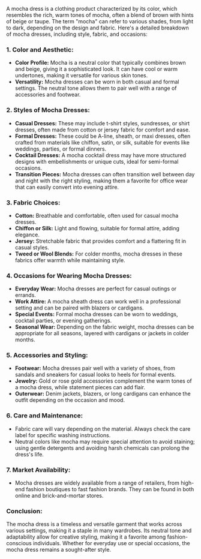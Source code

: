 A mocha dress is a clothing product characterized by its color, which resembles the rich, warm tones of mocha, often a blend of brown with hints of beige or taupe. The term "mocha" can refer to various shades, from light to dark, depending on the design and fabric. Here's a detailed breakdown of mocha dresses, including style, fabric, and occasions:

### 1. **Color and Aesthetic:**
   - **Color Profile:** Mocha is a neutral color that typically combines brown and beige, giving it a sophisticated look. It can have cool or warm undertones, making it versatile for various skin tones.
   - **Versatility:** Mocha dresses can be worn in both casual and formal settings. The neutral tone allows them to pair well with a range of accessories and footwear.

### 2. **Styles of Mocha Dresses:**
   - **Casual Dresses:** These may include t-shirt styles, sundresses, or shirt dresses, often made from cotton or jersey fabric for comfort and ease.
   - **Formal Dresses:** These could be A-line, sheath, or maxi dresses, often crafted from materials like chiffon, satin, or silk, suitable for events like weddings, parties, or formal dinners.
   - **Cocktail Dresses:** A mocha cocktail dress may have more structured designs with embellishments or unique cuts, ideal for semi-formal occasions.
   - **Transition Pieces:** Mocha dresses can often transition well between day and night with the right styling, making them a favorite for office wear that can easily convert into evening attire.

### 3. **Fabric Choices:**
   - **Cotton:** Breathable and comfortable, often used for casual mocha dresses.
   - **Chiffon or Silk:** Light and flowing, suitable for formal attire, adding elegance.
   - **Jersey:** Stretchable fabric that provides comfort and a flattering fit in casual styles.
   - **Tweed or Wool Blends:** For colder months, mocha dresses in these fabrics offer warmth while maintaining style.

### 4. **Occasions for Wearing Mocha Dresses:**
   - **Everyday Wear:** Mocha dresses are perfect for casual outings or errands.
   - **Work Attire:** A mocha sheath dress can work well in a professional setting and can be paired with blazers or cardigans.
   - **Special Events:** Formal mocha dresses can be worn to weddings, cocktail parties, or evening gatherings.
   - **Seasonal Wear:** Depending on the fabric weight, mocha dresses can be appropriate for all seasons, layered with cardigans or jackets in colder months.

### 5. **Accessories and Styling:**
   - **Footwear:** Mocha dresses pair well with a variety of shoes, from sandals and sneakers for casual looks to heels for formal events.
   - **Jewelry:** Gold or rose gold accessories complement the warm tones of a mocha dress, while statement pieces can add flair.
   - **Outerwear:** Denim jackets, blazers, or long cardigans can enhance the outfit depending on the occasion and mood.

### 6. **Care and Maintenance:**
   - Fabric care will vary depending on the material. Always check the care label for specific washing instructions.
   - Neutral colors like mocha may require special attention to avoid staining; using gentle detergents and avoiding harsh chemicals can prolong the dress's life.

### 7. **Market Availability:**
   - Mocha dresses are widely available from a range of retailers, from high-end fashion boutiques to fast fashion brands. They can be found in both online and brick-and-mortar stores.

### Conclusion:
The mocha dress is a timeless and versatile garment that works across various settings, making it a staple in many wardrobes. Its neutral tone and adaptability allow for creative styling, making it a favorite among fashion-conscious individuals. Whether for everyday use or special occasions, the mocha dress remains a sought-after style.